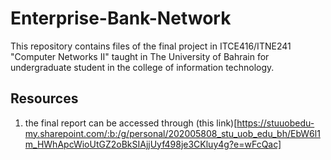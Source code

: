 # Enterprise-Bank-Network

This repository contains files of the final project in ITCE416/ITNE241 "Computer Networks II" taught in The University of Bahrain for undergraduate student in the college of information technology.

## Resources
1) the final report can be accessed through (this link)[https://stuuobedu-my.sharepoint.com/:b:/g/personal/202005808_stu_uob_edu_bh/EbW6l1m_HWhApcWioUtGZ2oBkSIAjjUyf498je3CKluy4g?e=wFcQac]
